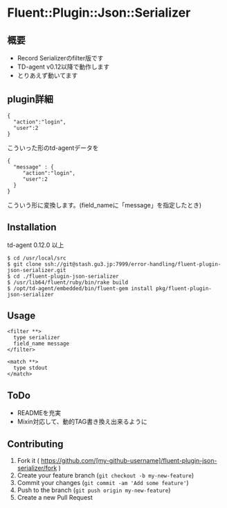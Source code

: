 # Fluent::Plugin::Json::Serializer

## 概要

* Record Serializerのfilter版です
* TD-agent v0.12以降で動作します
* とりあえず動いてます

## plugin詳細

```
{
  "action":"login",
  "user":2
}
```

こういった形のtd-agentデータを

```
{
  "message" : {
     "action":"login",
     "user":2
  }
}
```
こういう形に変換します。(field_nameに「message」を指定したとき)


## Installation
td-agent 0.12.0 以上

```
$ cd /usr/local/src
$ git clone ssh://git@stash.gu3.jp:7999/error-handling/fluent-plugin-json-serializer.git
$ cd ./fluent-plugin-json-serializer
$ /usr/lib64/fluent/ruby/bin/rake build
$ /opt/td-agent/embedded/bin/fluent-gem install pkg/fluent-plugin-json-serializer
```


## Usage

```
<filter **>
  type serializer
  field_name message
</filter>

<match **>
  type stdout
</match>
```

## ToDo

* READMEを充実
* Mixin対応して、動的TAG書き換え出来るように

## Contributing

1. Fork it ( https://github.com/[my-github-username]/fluent-plugin-json-serializer/fork )
2. Create your feature branch (`git checkout -b my-new-feature`)
3. Commit your changes (`git commit -am 'Add some feature'`)
4. Push to the branch (`git push origin my-new-feature`)
5. Create a new Pull Request
